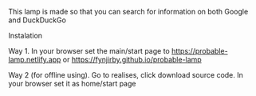 This lamp is made so that you can search for information on both Google and DuckDuckGo

Instalation

Way 1. In your browser set the main/start page to https://probable-lamp.netlify.app or https://fynjirby.github.io/probable-lamp

Way 2 (for offline using). Go to realises, click download source code. In your browser set it as home/start page
